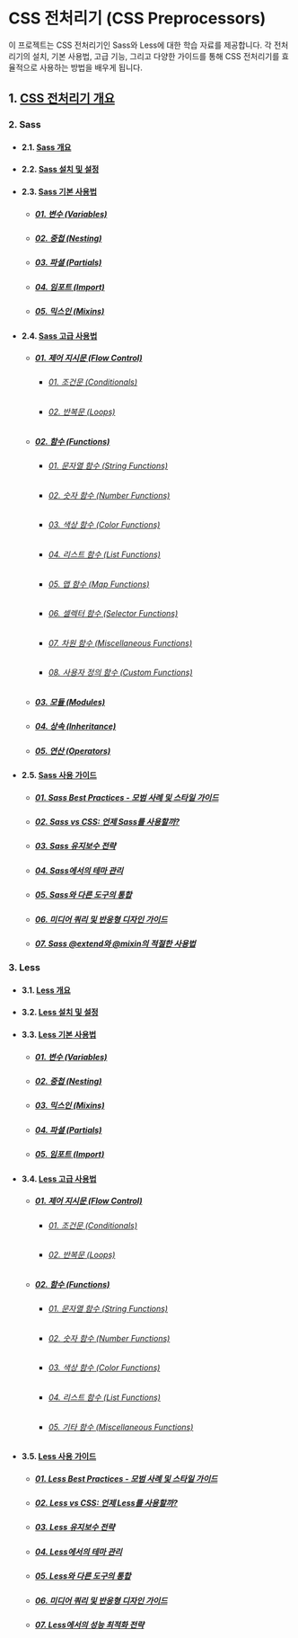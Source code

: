 # CSS 전처리기 (CSS Preprocessors)

이 프로젝트는 CSS 전처리기인 Sass와 Less에 대한 학습 자료를 제공합니다. 각 전처리기의 설치, 기본 사용법, 고급 기능, 그리고 다양한 가이드를 통해 CSS 전처리기를 효율적으로 사용하는 방법을 배우게 됩니다.

## 1. [CSS 전처리기 개요](01-overview/overview.md)

### 2. Sass
- #### 2.1. [Sass 개요](02-sass/overview.md)
- #### 2.2. [Sass 설치 및 설정](02-sass/installation.md)
- #### 2.3. [Sass 기본 사용법](02-sass/basic/README.md)
  * ##### [01. 변수 (Variables)](02-sass/basic/01-variables.md)
  * ##### [02. 중첩 (Nesting)](02-sass/basic/02-nesting.md)
  * ##### [03. 파셜 (Partials)](02-sass/basic/03-partials.md)
  * ##### [04. 임포트 (Import)](02-sass/basic/04-import.md)
  * ##### [05. 믹스인 (Mixins)](02-sass/basic/05-mixins.md)
- #### 2.4. [Sass 고급 사용법](02-sass/advanced/README.md)
  * ##### [01. 제어 지시문 (Flow Control)](02-sass/advanced/01-flow-control/README.md)
    - ###### [01. 조건문 (Conditionals)](02-sass/advanced/01-flow-control/01-conditionals.md)
    - ###### [02. 반복문 (Loops)](02-sass/advanced/01-flow-control/02-loops.md)
  * ##### [02. 함수 (Functions)](02-sass/advanced/02-functions/README.md)
    - ###### [01. 문자열 함수 (String Functions)](02-sass/advanced/02-functions/01-string-functions.md)
    - ###### [02. 숫자 함수 (Number Functions)](02-sass/advanced/02-functions/02-number-functions.md)
    - ###### [03. 색상 함수 (Color Functions)](02-sass/advanced/02-functions/03-color-functions.md)
    - ###### [04. 리스트 함수 (List Functions)](02-sass/advanced/02-functions/04-list-functions.md)
    - ###### [05. 맵 함수 (Map Functions)](02-sass/advanced/02-functions/05-map-functions.md)
    - ###### [06. 셀렉터 함수 (Selector Functions)](02-sass/advanced/02-functions/06-selector-functions.md)
    - ###### [07. 차원 함수 (Miscellaneous Functions)](02-sass/advanced/02-functions/07-miscellaneous-functions.md)
    - ###### [08. 사용자 정의 함수 (Custom Functions)](02-sass/advanced/02-functions/08-custom-functions.md)
  * ##### [03. 모듈 (Modules)](02-sass/advanced/03-modules.md)
  * ##### [04. 상속 (Inheritance)](02-sass/advanced/04-inheritance.md)
  * ##### [05. 연산 (Operators)](02-sass/advanced/05-operators.md)
- #### 2.5. [Sass 사용 가이드](02-sass/guides/README.md)
  * ##### [01. Sass Best Practices - 모범 사례 및 스타일 가이드](02-sass/guides/01-best-practices.md)
  * ##### [02. Sass vs CSS: 언제 Sass를 사용할까?](02-sass/guides/02-sass-vs-css.md)
  * ##### [03. Sass 유지보수 전략](02-sass/guides/03-maintenance-strategies.md)
  * ##### [04. Sass에서의 테마 관리](02-sass/guides/04-theme-management.md)
  * ##### [05. Sass와 다른 도구의 통합](02-sass/guides/05-integration-with-tools.md)
  * ##### [06. 미디어 쿼리 및 반응형 디자인 가이드](02-sass/guides/06-responsive-design.md)
  * ##### [07. Sass @extend와 @mixin의 적절한 사용법](02-sass/guides/07-extend-vs-mixin.md)

### 3. Less
- #### 3.1. [Less 개요](03-less/overview.md)
- #### 3.2. [Less 설치 및 설정](03-less/installation.md)
- #### 3.3. [Less 기본 사용법](03-less/basic/README.md)
  * ##### [01. 변수 (Variables)](03-less/basic/01-variables.md)
  * ##### [02. 중첩 (Nesting)](03-less/basic/02-nesting.md)
  * ##### [03. 믹스인 (Mixins)](03-less/basic/03-mixins.md)
  * ##### [04. 파셜 (Partials)](03-less/basic/04-partials.md)
  * ##### [05. 임포트 (Import)](03-less/basic/05-import.md)
- #### 3.4. [Less 고급 사용법](03-less/advanced/README.md)
  * ##### [01. 제어 지시문 (Flow Control)](03-less/advanced/01-flow-control/README.md)
    - ###### [01. 조건문 (Conditionals)](03-less/advanced/01-flow-control/01-conditionals.md)
    - ###### [02. 반복문 (Loops)](03-less/advanced/01-flow-control/02-loops.md)
  * ##### [02. 함수 (Functions)](03-less/advanced/02-functions/README.md)
    - ###### [01. 문자열 함수 (String Functions)](03-less/advanced/02-functions/01-string-functions.md)
    - ###### [02. 숫자 함수 (Number Functions)](03-less/advanced/02-functions/02-number-functions.md)
    - ###### [03. 색상 함수 (Color Functions)](03-less/advanced/02-functions/03-color-functions.md)
    - ###### [04. 리스트 함수 (List Functions)](03-less/advanced/02-functions/04-list-functions.md)
    - ###### [05. 기타 함수 (Miscellaneous Functions)](03-less/advanced/02-functions/05-miscellaneous-functions.md)
- #### 3.5. [Less 사용 가이드](03-less/guides/README.md)
  * ##### [01. Less Best Practices - 모범 사례 및 스타일 가이드](03-less/guides/01-best-practices.md)
  * ##### [02. Less vs CSS: 언제 Less를 사용할까?](03-less/guides/02-less-vs-css.md)
  * ##### [03. Less 유지보수 전략](03-less/guides/03-maintenance-strategies.md)
  * ##### [04. Less에서의 테마 관리](03-less/guides/04-theme-management.md)
  * ##### [05. Less와 다른 도구의 통합](03-less/guides/05-integration-with-tools.md)
  * ##### [06. 미디어 쿼리 및 반응형 디자인 가이드](03-less/guides/06-responsive-design.md)
  * ##### [07. Less에서의 성능 최적화 전략](03-less/guides/07-performance-optimization.md)
